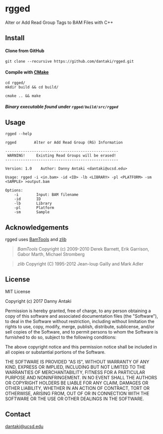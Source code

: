 # rgged
Alter or Add Read Group Tags to BAM Files with C++

## Install

#### Clone from GitHub

```
git clone --recursive https://github.com/dantaki/rgged.git
```

#### Compile with [CMake](https://cmake.org/)

```
cd rgged/
mkdir build && cd build/

cmake .. && make 
```

##### Binary executable found under `rgged/build/src/rgged`

## Usage 

`rgged --help`

```
rgged        Alter or Add Read Group (RG) Information

---------------------------------------------------
 WARNING!     Existing Read Groups will be erased!
---------------------------------------------------

Version: 1.0	Author: Danny Antaki <dantaki@ucsd.edu>

Usage: rgged -i <in.bam> -id <ID> -lb <LIBRARY> -pl <PLATFORM> -sm <SAMPLE> >output.bam

Options:
    -i        Input: BAM filename
    -id       ID
    -lb       Library
    -pl       Platform
    -sm       Sample
```

## Acknowledgements

rgged uses [BamTools](https://github.com/pezmaster31/bamtools) and [zlib](http://zlib.net/)

> *BamTools*
> Copyright (c) 2009-2010 Derek Barnett, Erik Garrison, Gabor Marth, Michael Stromberg

> *zlib*
> Copyright (C) 1995-2012 Jean-loup Gailly and Mark Adler

## License

MIT License

Copyright (c) 2017 Danny Antaki

Permission is hereby granted, free of charge, to any person obtaining a copy
of this software and associated documentation files (the "Software"), to deal
in the Software without restriction, including without limitation the rights
to use, copy, modify, merge, publish, distribute, sublicense, and/or sell
copies of the Software, and to permit persons to whom the Software is
furnished to do so, subject to the following conditions:

The above copyright notice and this permission notice shall be included in all
copies or substantial portions of the Software.

THE SOFTWARE IS PROVIDED "AS IS", WITHOUT WARRANTY OF ANY KIND, EXPRESS OR
IMPLIED, INCLUDING BUT NOT LIMITED TO THE WARRANTIES OF MERCHANTABILITY,
FITNESS FOR A PARTICULAR PURPOSE AND NONINFRINGEMENT. IN NO EVENT SHALL THE
AUTHORS OR COPYRIGHT HOLDERS BE LIABLE FOR ANY CLAIM, DAMAGES OR OTHER
LIABILITY, WHETHER IN AN ACTION OF CONTRACT, TORT OR OTHERWISE, ARISING FROM,
OUT OF OR IN CONNECTION WITH THE SOFTWARE OR THE USE OR OTHER DEALINGS IN THE
SOFTWARE.

## Contact

dantaki@ucsd.edu
